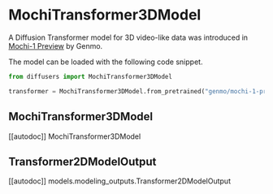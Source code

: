 <!-- Copyright 2025 The HuggingFace Team. All rights reserved.

Licensed under the Apache License, Version 2.0 (the "License"); you may not use this file except in compliance with
the License. You may obtain a copy of the License at

http://www.apache.org/licenses/LICENSE-2.0

Unless required by applicable law or agreed to in writing, software distributed under the License is distributed on
an "AS IS" BASIS, WITHOUT WARRANTIES OR CONDITIONS OF ANY KIND, either express or implied. See the License for the
specific language governing permissions and limitations under the License. -->

# MochiTransformer3DModel

A Diffusion Transformer model for 3D video-like data was introduced in [Mochi-1 Preview](https://huggingface.co/genmo/mochi-1-preview) by Genmo.

The model can be loaded with the following code snippet.

```python
from diffusers import MochiTransformer3DModel

transformer = MochiTransformer3DModel.from_pretrained("genmo/mochi-1-preview", subfolder="transformer", torch_dtype=torch.float16).to("cuda")
```

## MochiTransformer3DModel

[[autodoc]] MochiTransformer3DModel

## Transformer2DModelOutput

[[autodoc]] models.modeling_outputs.Transformer2DModelOutput
